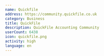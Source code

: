 ```yaml
---
name: Quickfile
address: https://community.quickfile.co.uk
category: Business
title: QuickFile
description: QuickFile Accounting Community
userCount: 6438
icon: quickfile.png
activity: high
language: en
---
```

